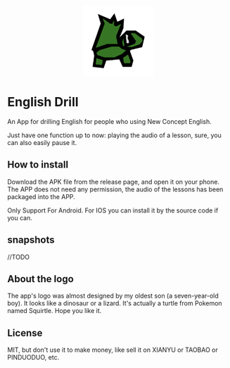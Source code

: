 <p align="center">
<img src="assets/icon/icon.png" width="160" height="160">
</p>

# English Drill

An App for drilling English for people who using New Concept English.

Just have one function up to now: playing the audio of a lesson, sure, you can also easily pause it.

## How to install

Download the APK file from the release page, and open it on your phone. The APP does not need any permission, the audio of the lessons has been packaged into the APP.

Only Support For Android. For IOS you can install it by the source code if you can.

## snapshots

//TODO

## About the logo

The app's logo was almost designed by my oldest son (a seven-year-old boy). It looks like a dinosaur or a lizard. It's actually a turtle from Pokemon named Squirtle. Hope you like it.

## License

MIT, but don't use it to make money, like sell it on XIANYU or TAOBAO or PINDUODUO, etc.
